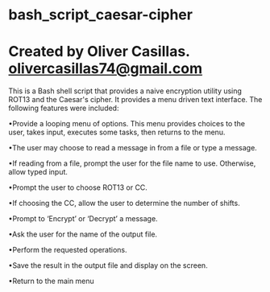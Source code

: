 # bash_script_caesar-cipher
# Created by Oliver Casillas. olivercasillas74@gmail.com

This is a Bash shell script that provides a naive encryption utility using ROT13 and the Caesar's cipher. It provides a menu driven text interface.
The following features were included:

   •Provide a looping menu of options. This menu provides choices to the user, takes input, executes some tasks, then returns to the menu.
   
   •The user may choose to read a message in from a file or type a message.
   
   •If reading from a file, prompt the user for the file name to use. Otherwise, allow typed input.
   
   •Prompt the user to choose ROT13 or CC.
   
   •If choosing the CC, allow the user to determine the number of shifts.
   
   •Prompt to ‘Encrypt’ or ‘Decrypt’ a message.
   
   •Ask the user for the name of the output file.
   
   •Perform the requested operations.
   
   •Save the result in the output file and display on the screen.
   
   •Return to the main menu
